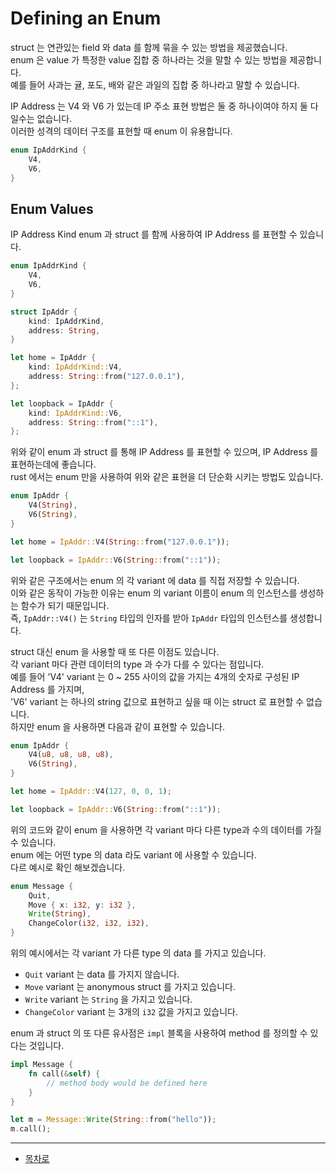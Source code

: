 # Defining an Enum

struct 는 연관있는 field 와 data 를 함께 묶을 수 있는 방법을 제공했습니다.  
enum 은 value 가 특정한 value 집합 중 하나라는 것을 말할 수 있는 방법을 제공합니다.  
예를 들어 사과는 귤, 포도, 배와 같은 과일의 집합 중 하나라고 말할 수 있습니다.  

IP Address 는 V4 와 V6 가 있는데 IP 주소 표현 방법은 둘 중 하나이여야 하지 둘 다 일수는 없습니다.  
이러한 성격의 데이터 구조를 표현할 때 enum 이 유용합니다.  

```rust
enum IpAddrKind {
    V4,
    V6,
}
```

## Enum Values

IP Address Kind enum 과 struct 를 함께 사용하여 IP Address 를 표현할 수 있습니다.

```rust
enum IpAddrKind {
    V4,
    V6,
}

struct IpAddr {
    kind: IpAddrKind,
    address: String,
}

let home = IpAddr {
    kind: IpAddrKind::V4,
    address: String::from("127.0.0.1"),
};

let loopback = IpAddr {
    kind: IpAddrKind::V6,
    address: String::from("::1"),
};
```

위와 같이 enum 과 struct 를 통해 IP Address 를 표현할 수 있으며, IP Address 를 표현하는데에 좋습니다.  
rust 에서는 enum 만을 사용하여 위와 같은 표현을 더 단순화 시키는 방법도 있습니다.  

```rust
enum IpAddr {
    V4(String),
    V6(String),
}

let home = IpAddr::V4(String::from("127.0.0.1"));

let loopback = IpAddr::V6(String::from("::1"));
```

위와 같은 구조에서는 enum 의 각 variant 에 data 를 직접 저장할 수 있습니다.  
이와 같은 동작이 가능한 이유는 enum 의 variant 이름이 enum 의 인스턴스를 생성하는 함수가 되기 때문입니다.  
즉, `IpAddr::V4()` 는 `String` 타입의 인자를 받아 `IpAddr` 타입의 인스턴스를 생성합니다.  

struct 대신 enum 을 사용할 때 또 다른 이점도 있습니다.  
각 variant 마다 관련 데이터의 type 과 수가 다를 수 있다는 점입니다.  
예를 들어 'V4' variant 는 0 ~ 255 사이의 값을 가지는 4개의 숫자로 구성된 IP Address 를 가지며,  
'V6' variant 는 하나의 string 값으로 표현하고 싶을 때 이는 struct 로 표현할 수 없습니다.  
하지만 enum 을 사용하면 다음과 같이 표현할 수 있습니다.

```rust
enum IpAddr {
    V4(u8, u8, u8, u8),
    V6(String),
}

let home = IpAddr::V4(127, 0, 0, 1);

let loopback = IpAddr::V6(String::from("::1"));
```

위의 코드와 같이 enum 을 사용하면 각 variant 마다 다른 type과 수의 데이터를 가질 수 있습니다.  
enum 에는 어떤 type 의 data 라도 variant 에 사용할 수 있습니다.  
다르 예시로 확인 해보겠습니다.  

```rust
enum Message {
    Quit,
    Move { x: i32, y: i32 },
    Write(String),
    ChangeColor(i32, i32, i32),
}
```

위의 예시에서는 각 variant 가 다른 type 의 data 를 가지고 있습니다.  

* `Quit` variant 는 data 를 가지지 않습니다.
* `Move` variant 는 anonymous struct 를 가지고 있습니다.
* `Write` variant 는 `String` 을 가지고 있습니다.
* `ChangeColor` variant 는 3개의 `i32` 값을 가지고 있습니다.

enum 과 struct 의 또 다른 유사점은 `impl` 블록을 사용하여 method 를 정의할 수 있다는 것입니다.

```rust
impl Message {
    fn call(&self) {
        // method body would be defined here
    }
}

let m = Message::Write(String::from("hello"));
m.call();
```

---

* [목차로](../../README.md)

